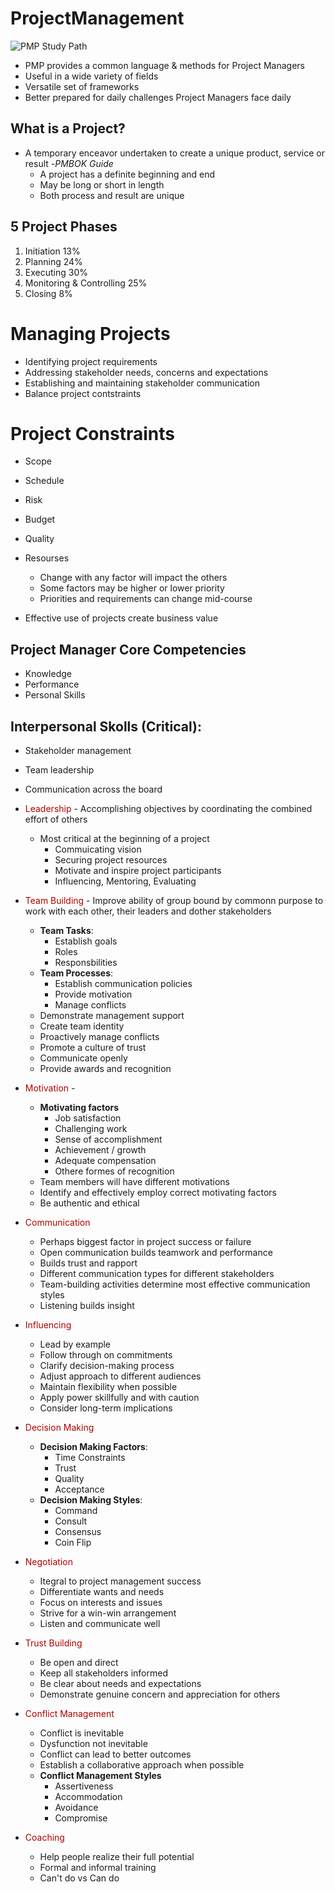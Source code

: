 # ProjectManagement

![PMP Study Path](img/PMPStudyPath.jpg)

- PMP provides a common language & methods for Project Managers
- Useful in a wide variety of fields
- Versatile set of frameworks
- Better prepared for daily challenges Project Managers face daily

## What is a Project?
- A temporary enceavor undertaken to create a unique product, service or result -<i>PMBOK Guide</i>
    - A project has a definite beginning and end
    - May be long or short in length
    - Both process and result are unique

## 5 Project Phases
1. Initiation 13%
2. Planning 24%
3. Executing 30%
4. Monitoring & Controlling 25%
5. Closing 8%

# Managing Projects
- Identifying project requirements
- Addressing stakeholder needs, concerns and expectations
- Establishing and maintaining stakeholder communication
- Balance project contstraints

# Project Constraints
- Scope
- Schedule
- Risk
- Budget
- Quality
- Resourses
    - Change with any factor will impact the others
    - Some factors may be higher or lower priority
    - Priorities and requirements can change mid-course

- Effective use of projects create business value

## Project Manager Core Competencies
- Knowledge
- Performance
- Personal Skills

## Interpersonal Skolls (Critical):
- Stakeholder management
- Team leadership
- Communication across the board

- <font color="burntorange">Leadership</font> - Accomplishing objectives by coordinating the combined effort of others
    - Most critical at the beginning of a project
        - Commuicating vision
        - Securing project resources
        - Motivate and inspire project participants
        - Influencing, Mentoring, Evaluating 

- <font color="burntorange">Team Building</font> - Improve ability of group bound by commonn purpose to work with each other, their leaders and dother stakeholders
    - <b>Team Tasks</b>:
        - Establish goals
        - Roles
        - Responsbilities
    - <b>Team Processes</b>:
        - Establish communication policies
        - Provide motivation
        - Manage conflicts
    - Demonstrate management support
    - Create team identity
    - Proactively manage conflicts
    - Promote a culture of trust
    - Communicate openly
    - Provide awards and recognition
- <font color="burntorange">Motivation</font> - 
    - <b>Motivating factors</b>
        - Job satisfaction
        - Challenging work
        - Sense of accomplishment
        - Achievement / growth
        - Adequate compensation
        - Othere formes of recognition
    - Team members will have different motivations
    - Identify and effectively employ correct motivating factors
    - Be authentic and ethical
- <font color="burntorange">Communication</font>
    - Perhaps biggest factor in project success or failure
    - Open communication builds teamwork and performance
    - Builds trust and rapport
    - Different communication types for different stakeholders
    - Team-building activities determine most effective communication styles
    - Listening builds insight
- <font color="burntorange">Influencing</font>
    - Lead by example
    - Follow through on commitments
    - Clarify decision-making process
    - Adjust approach to different audiences
    - Maintain flexibility when possible
    - Apply power skillfully and with caution
    - Consider long-term implications
- <font color="burntorange">Decision Making</font>
    - <b>Decision Making Factors</b>:
        - Time Constraints
        - Trust
        - Quality
        - Acceptance
    - <b>Decision Making Styles</b>:
        - Command
        - Consult
        - Consensus
        - Coin Flip
- <font color="burntorange">Negotiation</font>
    - Itegral to project management success
    - Differentiate wants and needs
    - Focus on interests and issues
    - Strive for a win-win arrangement
    - Listen and communicate well
- <font color="burntorange">Trust Building</font>
    - Be open and direct
    - Keep all stakeholders informed
    - Be clear about needs and expectations
    - Demonstrate genuine concern and appreciation for others
- <font color="burntorange">Conflict Management</font>
    - Conflict is inevitable
    - Dysfunction not inevitable
    - Conflict can lead to better outcomes
    - Establish a collaborative approach when possible
    - <b>Conflict Management Styles</b>
        - Assertiveness
        - Accommodation
        - Avoidance
        - Compromise
- <font color="burntorange">Coaching</font>
    - Help people realize their full potential
    - Formal and informal training
    - Can't do vs Can do
    